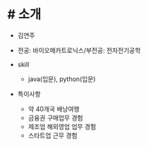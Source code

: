 # # 소개

- 김연주
- 전공: 바이오메카트로닉스/부전공: 전자전기공학

- skill
  - java(입문), python(입문)

- 특이사항
  - 약 40개국 배낭여행
  - 금융권 구매업무 경험
  - 제조업 해외영업 업무 경험
  - 스타트업 근무 경험
